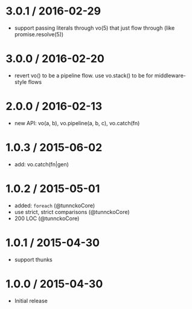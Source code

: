 
3.0.1 / 2016-02-29
==================

  * support passing literals through vo(5) that just flow through (like promise.resolve(5))

3.0.0 / 2016-02-20
==================

  * revert vo() to be a pipeline flow. use vo.stack() to be for middleware-style flows

2.0.0 / 2016-02-13
==================

  * new API: vo(a, b), vo.pipeline(a, b, c), vo.catch(fn)

1.0.3 / 2015-06-02
==================

  * add: vo.catch(fn|gen)

1.0.2 / 2015-05-01
==================

  * added: `foreach` (@tunnckoCore)
  * use strict, strict comparisons (@tunnckoCore)
  * 200 LOC (@tunnckoCore)

1.0.1 / 2015-04-30
==================

  * support thunks

1.0.0 / 2015-04-30
==================

  * Initial release
